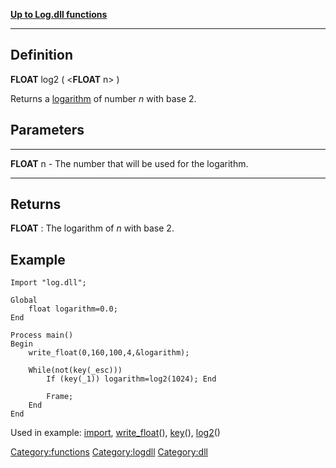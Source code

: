 [**Up to Log.dll functions**](Functioncategory:Logdll "wikilink")

------------------------------------------------------------------------

Definition
----------

**FLOAT** log2 ( &lt;**FLOAT** n&gt; )

Returns a [logarithm](http://en.wikipedia.org/wiki/Logarithm) of number
*n* with base 2.

Parameters
----------

  ------------- ---------------------------------------------------
  **FLOAT** n   - The number that will be used for the logarithm.
  ------------- ---------------------------------------------------

Returns
-------

**FLOAT** : The logarithm of *n* with base 2.

Example
-------

    Import "log.dll";

    Global
        float logarithm=0.0;
    End

    Process main()
    Begin
        write_float(0,160,100,4,&logarithm);
        
        While(not(key(_esc)))
            If (key(_1)) logarithm=log2(1024); End 

            Frame;
        End
    End

Used in example: [import](import "wikilink"),
[write\_float](write_float "wikilink")(), [key](key "wikilink")(),
[log2](log2 "wikilink")()

<Category:functions> <Category:logdll> <Category:dll>

